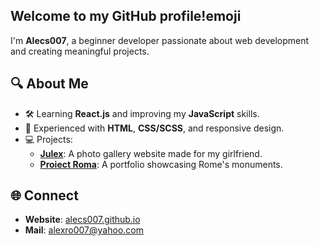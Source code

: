 ## Welcome to my GitHub profile!emoji 

I'm **Alecs007**, a beginner developer passionate about web development and creating meaningful projects.  

## 🔍 About Me  
- 🛠 Learning **React.js** and improving my **JavaScript** skills.  
- 🎨 Experienced with **HTML**, **CSS/SCSS**, and responsive design.  
- 💻 Projects:  
  - **[Julex](https://github.com/alecs007/julex)**: A photo gallery website made for my girlfriend.  
  - **[Proiect Roma](https://alecs007.github.io)**: A portfolio showcasing Rome's monuments.  

## 🌐 Connect  
- **Website**: [alecs007.github.io](https://alecs007.github.io)
- **Mail**: alexro007@yahoo.com


